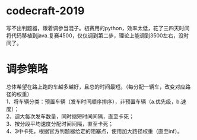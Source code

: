 # codecraft-2019
写不出判题器，跟着调参当混子。初赛用的python，效率太低，花了三四天时间将代码移植到java.复赛4500，仅仅调到第二步，理论上能调到3500左右，没时间了。

# 调参策略
总体希望在路上跑的车越多越好，且总的时间最短。（每分配一辆车，改变对应路径的权重）  
1、将车辆分类：预置车辆（发车时间顺序排序），非预置车辆（a.优先级，b.速度）；  
2、调大每次发车数量，同时缩短时间间隔，直至卡死；  
3、按分段平均速度分配时间间隔，直至卡死；  
4、3中卡死，根据官方判题器给定的阻塞点，使用加大路径权重（直至inf）。

